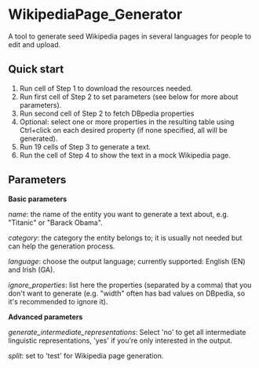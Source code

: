 # WikipediaPage_Generator
A tool to generate seed Wikipedia pages in several languages for people to edit and upload.

## Quick start

1. Run cell of Step 1 to download the resources needed.
2. Run first cell of Step 2 to set parameters (see below for more about parameters).
3. Run second cell of Step 2 to fetch DBpedia properties
4. Optional: select one or more properties in the resulting table using Ctrl+click on each desired property (if none specified, all will be generated).
6. Run 19 cells of Step 3 to generate a text.
7. Run the cell of Step 4 to show the text in a mock Wikipedia page.

## Parameters

**Basic parameters**

*name*: the name of the entity you want to generate a text about, e.g. "Titanic" or "Barack Obama".

*category*: the category the entity belongs to; it is usually not needed but can help the generation process.

*language*: choose the output language; currently supported: English (EN) and Irish (GA).

*ignore_properties*: list here the properties (separated by a comma) that you don't want to generate (e.g. "width" often has bad values on DBpedia, so it's recommended to ignore it).

**Advanced parameters**

*generate_intermediate_representations*: Select 'no' to get all intermediate linguistic representations, 'yes' if you're only interested in the output.

*split*: set to 'test' for Wikipedia page generation.
